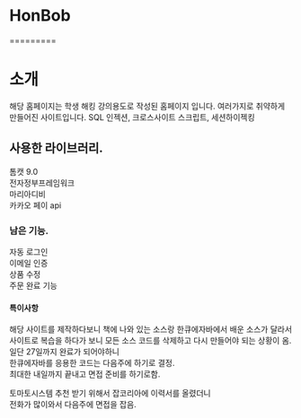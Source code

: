 # HonBob
=========

# 소개
해당 홈페이지는 학생 해킹 강의용도로 작성된 홈페이지 입니다.
여러가지로 취약하게 만들어진 사이트입니다.
SQL 인젝션, 크로스사이트 스크립트, 세션하이젝킹 


## 사용한 라이브러리.
톰캣 9.0    
전자정부프레임워크     
마리아디비    
카카오 페이 api    


### 남은 기능.
자동 로그인    
이메일 인증    
상품 수정    
주문 완료 기능    


#### 특이사항
해당 사이트를 제작하다보니 책에 나와 있는 소스랑 한큐에자바에서 배운 소스가 달라서     
사이트로 복습을 하다가 보니 모든 소스 코드를 삭제하고 다시 만들어야 되는 상황이 옴.    
일단 27일까지 완료가 되어야하니    
한큐에자바를 응용한 코드는 다음주에 하기로 결정.   
최대한 내일까지 끝내고 면접 준비를 하기로함.   
    
 토마토시스템 추천 받기 위해서 잡코리아에 이력서를 올렸더니    
전화가 많이와서 다음주에 면접을 잡음.    

